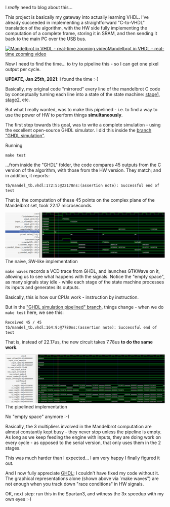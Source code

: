 I *really* need to blog about this...

This project is basically my gateway into actually learning VHDL.
I've already succeeded in implementing a straightforward "C-to-VHDL"
translation of the algorithm, with the HW side fully implementing the
computation of a complete frame, storing it in SRAM, and then sending it
back to the main PC over the USB bus.

<a href="https://www.youtube.com/watch?v=yFIbjiOWYFY">
<img src="contrib/snapshotFromVideo.jpg" alt="Mandelbrot in VHDL - real-time zooming video">Mandelbrot in VHDL - real-time zooming video</img></a>

Now I need to find the time... to try to pipeline this - so I can get
one pixel output per cycle.

**UPDATE, Jan 25th, 2021**: I found the time :-)

Basically, my original code "mirrored" every line of the mandelbrot C code
by conceptually turning each line into a state of the state machine:
[stage1](https://github.com/ttsiodras/MandelbrotInVHDL/blob/master/FPGA-VHDL/Mandelbrot.vhd#L82),
[stage2](https://github.com/ttsiodras/MandelbrotInVHDL/blob/master/FPGA-VHDL/Mandelbrot.vhd#L93),
etc.

But what I really wanted, was to make this pipelined - i.e. to find a way
to use the power of HW to perform things **simultaneously**.

The first step towards this goal, was to write a complete simulation - using
the excellent open-source GHDL simulator. I did this inside the
[branch "GHDL simulation"](https://github.com/ttsiodras/MandelbrotInVHDL/tree/GHDL_simulation).

Running

    make test

...from inside the "GHDL" folder, the code compares 45 outputs from
the C version of the algorithm, with those from the HW version.
They match; and in addition, it reports:

    tb/mandel_tb.vhdl:172:5:@22170ns:(assertion note): Successful end of test

That is, the computation of these 45 points on the complex plane of the
Mandelbrot set, took 22.17 microseconds.

<img src="contrib/naive.jpg" alt="The naive, SW-like implementation">
The naive, SW-like implementation
</img>

`make waves` records a VCD trace from GHDL, and launches GTKWave on it,
allowing us to see what happens with the signals. Notice the "empty space",
as many signals stay idle - while each stage of the state machine processes
its inputs and generates its outputs.

Basically, this is how our CPUs work - instruction by instruction.

But in the ["GHDL simulation pipelined" branch](https://github.com/ttsiodras/MandelbrotInVHDL/tree/GHDL_simulation_pipelined/),
things change - when we do `make test` here, we see this:

    Received 45 / 45
    tb/mandel_tb.vhdl:164:9:@7780ns:(assertion note): Successful end of test

That is, instead of 22.17us, the new circuit takes 7.78us **to do the same work**.

<img src="contrib/pipelined.jpg" alt="The pipelined implementation">
The pipelined implementation
</img>

No "empty space" anymore :-)

Basically, the 3 multipliers involved in the Mandelbrot computation are almost
constantly kept busy - they never stop unless the pipeline is empty. As long as
we keep feeding the engine with inputs, they are doing work on every cycle - as
opposed to the serial version, that only uses them in the 2 stages.

This was much harder than I expected... I am very happy I finally figured it out.

And I now fully appreciate [GHDL](https://github.com/ghdl/ghdl); I couldn't have
fixed my code without it. The graphical representations alone (shown above
via `make waves") are not enough when you track down "race conditions" in HW signals.

OK, next step: run this in the Spartan3, and witness the 3x speedup with my
own eyes :-)
